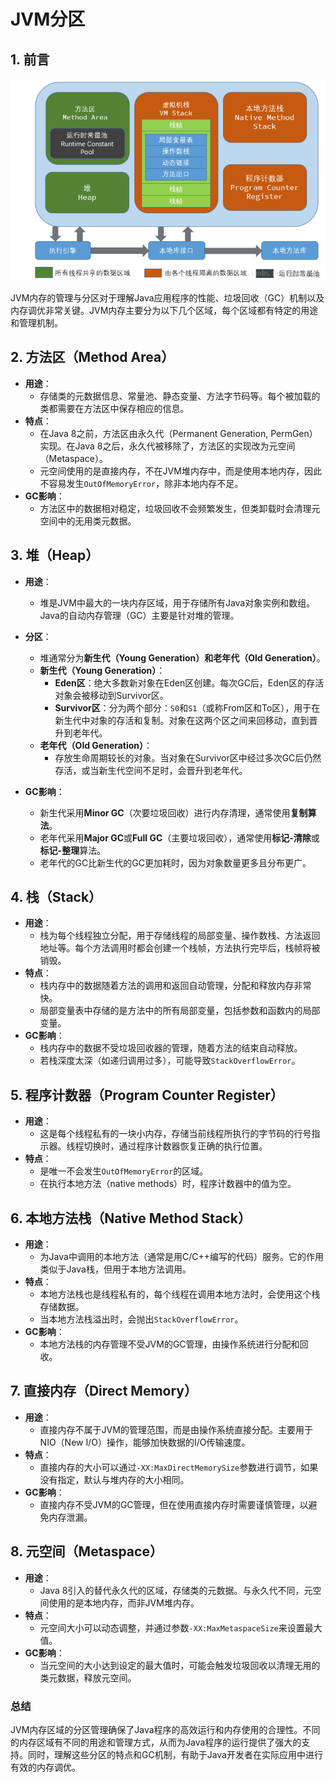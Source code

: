 # JVM分区

## 1. 前言
![alt text](image-4.png)

JVM内存的管理与分区对于理解Java应用程序的性能、垃圾回收（GC）机制以及内存调优非常关键。JVM内存主要分为以下几个区域，每个区域都有特定的用途和管理机制。

## 2. **方法区（Method Area）**
   - **用途**：
     - 存储类的元数据信息、常量池、静态变量、方法字节码等。每个被加载的类都需要在方法区中保存相应的信息。
   - **特点**：
     - 在Java 8之前，方法区由永久代（Permanent Generation, PermGen）实现。在Java 8之后，永久代被移除了，方法区的实现改为元空间（Metaspace）。
     - 元空间使用的是直接内存，不在JVM堆内存中，而是使用本地内存，因此不容易发生`OutOfMemoryError`，除非本地内存不足。
   - **GC影响**：
     - 方法区中的数据相对稳定，垃圾回收不会频繁发生，但类卸载时会清理元空间中的无用类元数据。

## 3. **堆（Heap）**
   - **用途**：
     - 堆是JVM中最大的一块内存区域，用于存储所有Java对象实例和数组。Java的自动内存管理（GC）主要是针对堆的管理。
   - **分区**：
     - 堆通常分为**新生代（Young Generation）**和**老年代（Old Generation）**。
     - **新生代（Young Generation）**：
       - **Eden区**：绝大多数新对象在Eden区创建。每次GC后，Eden区的存活对象会被移动到Survivor区。
       - **Survivor区**：分为两个部分：`S0`和`S1`（或称From区和To区），用于在新生代中对象的存活和复制。对象在这两个区之间来回移动，直到晋升到老年代。
     - **老年代（Old Generation）**：
       - 存放生命周期较长的对象。当对象在Survivor区中经过多次GC后仍然存活，或当新生代空间不足时，会晋升到老年代。

   - **GC影响**：
     - 新生代采用**Minor GC**（次要垃圾回收）进行内存清理，通常使用**复制算法**。
     - 老年代采用**Major GC**或**Full GC**（主要垃圾回收），通常使用**标记-清除**或**标记-整理**算法。
     - 老年代的GC比新生代的GC更加耗时，因为对象数量更多且分布更广。

## 4. **栈（Stack）**
   - **用途**：
     - 栈为每个线程独立分配，用于存储线程的局部变量、操作数栈、方法返回地址等。每个方法调用时都会创建一个栈帧，方法执行完毕后，栈帧将被销毁。
   - **特点**：
     - 栈内存中的数据随着方法的调用和返回自动管理，分配和释放内存非常快。
     - 局部变量表中存储的是方法中的所有局部变量，包括参数和函数内的局部变量。
   - **GC影响**：
     - 栈内存中的数据不受垃圾回收器的管理，随着方法的结束自动释放。
     - 若栈深度太深（如递归调用过多），可能导致`StackOverflowError`。

## 5. **程序计数器（Program Counter Register）**
   - **用途**：
     - 这是每个线程私有的一块小内存，存储当前线程所执行的字节码的行号指示器。线程切换时，通过程序计数器恢复正确的执行位置。
   - **特点**：
     - 是唯一不会发生`OutOfMemoryError`的区域。
     - 在执行本地方法（native methods）时，程序计数器中的值为空。

## 6. **本地方法栈（Native Method Stack）**
   - **用途**：
     - 为Java中调用的本地方法（通常是用C/C++编写的代码）服务。它的作用类似于Java栈，但用于本地方法调用。
   - **特点**：
     - 本地方法栈也是线程私有的，每个线程在调用本地方法时，会使用这个栈存储数据。
     - 当本地方法栈溢出时，会抛出`StackOverflowError`。
   - **GC影响**：
     - 本地方法栈的内存管理不受JVM的GC管理，由操作系统进行分配和回收。

## 7. **直接内存（Direct Memory）**
   - **用途**：
     - 直接内存不属于JVM的管理范围，而是由操作系统直接分配。主要用于NIO（New I/O）操作，能够加快数据的I/O传输速度。
   - **特点**：
     - 直接内存的大小可以通过`-XX:MaxDirectMemorySize`参数进行调节，如果没有指定，默认与堆内存的大小相同。
   - **GC影响**：
     - 直接内存不受JVM的GC管理，但在使用直接内存时需要谨慎管理，以避免内存泄漏。

## 8. **元空间（Metaspace）**
   - **用途**：
     - Java 8引入的替代永久代的区域，存储类的元数据。与永久代不同，元空间使用的是本地内存，而非JVM堆内存。
   - **特点**：
     - 元空间大小可以动态调整，并通过参数`-XX:MaxMetaspaceSize`来设置最大值。
   - **GC影响**：
     - 当元空间的大小达到设定的最大值时，可能会触发垃圾回收以清理无用的类元数据，释放元空间。

### 总结
JVM内存区域的分区管理确保了Java程序的高效运行和内存使用的合理性。不同的内存区域有不同的用途和管理方式，从而为Java程序的运行提供了强大的支持。同时，理解这些分区的特点和GC机制，有助于Java开发者在实际应用中进行有效的内存调优。